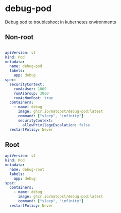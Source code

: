 # debug-pod
Debug pod to troubleshoot in kubernetes environments 


## Non-root

``` YAML

apiVersion: v1
kind: Pod
metadata:
  name: debug-pod
  labels:
    app: debug
spec:
  securityContext:
    runAsUser: 1000
    runAsGroup: 3000
    runAsNonRoot: true
  containers:
    - name: debug
      image: ghcr.io/matopst/debug-pod:latest
      command: ["sleep", "infinity"]
      securityContext:
        allowPrivilegeEscalation: false
  restartPolicy: Never

```

## Root
``` YAML
apiVersion: v1
kind: Pod
metadata:
  name: debug-root
  labels:
    app: debug
spec:
  containers:
    - name: debug
      image: ghcr.io/matopst/debug-pod:latest
      command: ["sleep", "infinity"]
  restartPolicy: Never
```